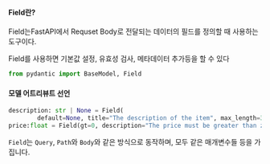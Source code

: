 #### Field란?
Field는FastAPI에서 Requset Body로 전달되는 데이터의 필드를 정의할 때 사용하는 도구이다.

Field를 사용하면 기본값 설정, 유효성 검사, 메타데이터 추가등을 할 수 있다

```python
from pydantic import BaseModel, Field
```


#### 모델 어트리뷰트 선언
```python
description: str | None = Field(
		default=None, title="The description of the item", max_length=300)
price:float = Field(gt=0, description="The price must be greater than zoo")
```

`Field`는 `Query`, `Path`와 `Body`와 같은 방식으로 동작하며, 모두 같은 매개변수들 등을 가집니다.